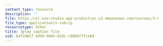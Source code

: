 ```yaml
---
content_type: resource
description: ''
file: https://ol-ocw-studio-app-production.s3.amazonaws.com/courses/3-091sc-introduction-to-solid-state-chemistry-fall-2010/6af2d81f4d9990de02dcc88bbf7fca6d_RXTvZGj1MDA.srt
file_type: application/x-subrip
resourcetype: Other
title: 3play caption file
uid: 6af2d81f-4d99-90de-02dc-c88bbf7fca6d
---
```

